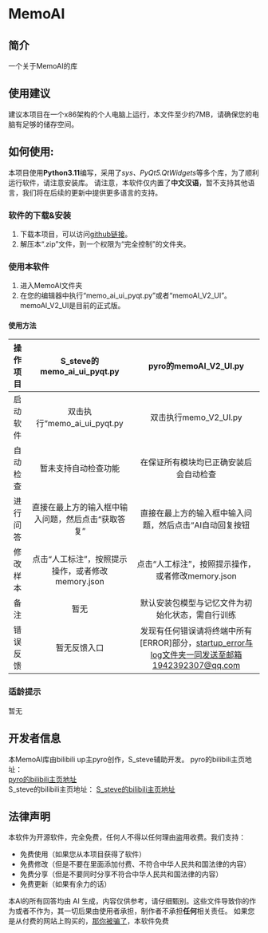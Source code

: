 # MemoAI


## 简介
一个关于MemoAI的库

## 使用建议
建议本项目在一个x86架构的个人电脑上运行，本文件至少约7MB，请确保您的电脑有足够的储存空间。

## 如何使用:
本项目使用**Python3.11**编写，采用了*sys、PyQt5.QtWidgets*等多个库，为了顺利运行软件，请注意安装库。
请注意，本软件仅内置了**中文汉语**，暂不支持其他语言，我们将在后续的更新中提供更多语言的支持。

###  软件的下载&安装
1. 下载本项目，可以访问[github链接](https://github.com/Janmast-eng/MemoAI)。
2. 解压本“.zip”文件，到一个权限为“完全控制”的文件夹。

### 使用本软件
1. 进入MemoAI文件夹
2. 在您的编辑器中执行“memo_ai_ui_pyqt.py”或者“memoAI_V2_UI”。memoAI_V2_UI是目前的正式版。


#### 使用方法

| 操作项目 | S_steve的memo_ai_ui_pyqt.py | pyro的memoAI_V2_UI.py |
| :--: | :--: | :--: |
| 启动软件 | 双击执行“memo_ai_ui_pyqt.py | 双击执行memo_V2_UI.py |
| 自动检查 | 暂未支持自动检查功能 | 在保证所有模块均已正确安装后会自动检查 |
| 进行问答 | 直接在最上方的输入框中输入问题，然后点击“获取答复” | 直接在最上方的输入框中输入问题，然后点击“AI自动回复按钮 |
| 修改样本 | 点击“人工标注”，按照提示操作，或者修改memory.json | 点击“人工标注”，按照提示操作，或者修改memory.json |
| 备注 | 暂无 | 默认安装包模型与记忆文件为初始化状态，需自行训练 |
| 错误反馈 | 暂无反馈入口 | 发现有任何错误请将终端中所有[ERROR]部分，startup_error与log文件夹一同发送至邮箱1942392307@qq.com |

### 适龄提示
暂无



## 开发者信息
本MemoAI库由bilibili up主pyro创作，S_steve辅助开发。
pyro的bilibili主页地址：<br>
[pyro的bilibili主页地址](https://space.bilibili.com/1201856558 "点击访问")
<br>
S_steve的bilibili主页地址：
[S_steve的bilibili主页地址](https://space.bilibili.com/1499517607 "点击访问")

## 法律声明
本软件为开源软件，完全免费，任何人不得以任何理由盗用收费。我们支持：

- 免费使用（如果您从本项目获得了软件）
- 免费修改（但是不要在里面添加付费、不符合中华人民共和国法律的内容）
- 免费分享（但是不要同时分享不符合中华人民共和国法律的内容）
- 免费更新（如果有余力的话）

本AI的所有回答均由 AI 生成，内容仅供参考，请仔细甄别。这些文件导致你的作为或者不作为，其一切后果由使用者承担，制作者不承担**任何**相关责任。
如果您是从付费的网站上购买的，[那你被骗了](https://www.bilibili.com/video/BV1GJ411x7h7)，本软件免费

